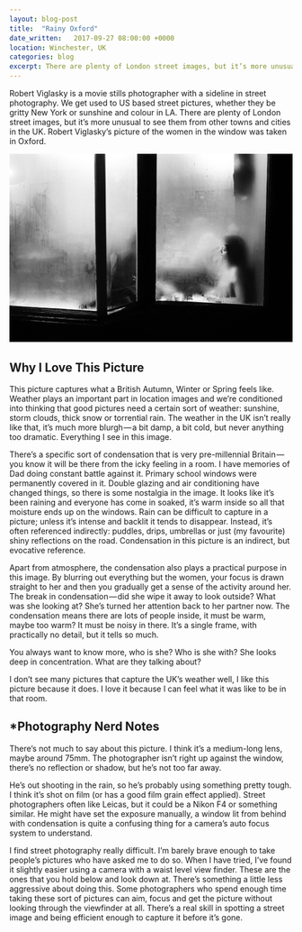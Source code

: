 ```yaml
---
layout: blog-post
title:  "Rainy Oxford"
date_written:   2017-09-27 08:00:00 +0000
location: Winchester, UK
categories: blog
excerpt: There are plenty of London street images, but it’s more unusual to see them from other towns and cities in the UK. Robert Viglasky’s picture of the women in the window was taken in Oxford.
---
```

Robert Viglasky is a movie stills photographer with a sideline in street photography. We get used to US based street pictures, whether they be gritty New York or sunshine and colour in LA. There are plenty of London street images, but it’s more unusual to see them from other towns and cities in the UK. Robert Viglasky’s picture of the women in the window was taken in Oxford.

![Photographer: Robert Viglasky.](/images/blog/why-i-love-this-picture/oxford.jpg "Photographer: Robert Viglasky.")


## Why I Love This Picture
This picture captures what a British Autumn, Winter or Spring feels like. Weather plays an important part in location images and we’re conditioned into thinking that good pictures need a certain sort of weather: sunshine, storm clouds, thick snow or torrential rain. The weather in the UK isn’t really like that, it’s much more blurgh — a bit damp, a bit cold, but never anything too dramatic. Everything I see in this image.

There’s a specific sort of condensation that is very pre-millennial Britain — you know it will be there from the icky feeling in a room. I have memories of Dad doing constant battle against it. Primary school windows were permanently covered in it. Double glazing and air conditioning have changed things, so there is some nostalgia in the image. It looks like it’s been raining and everyone has come in soaked, it’s warm inside so all that moisture ends up on the windows.
Rain can be difficult to capture in a picture; unless it’s intense and backlit it tends to disappear. Instead, it’s often referenced indirectly: puddles, drips, umbrellas or just (my favourite) shiny reflections on the road. Condensation in this picture is an indirect, but evocative reference.

Apart from atmosphere, the condensation also plays a practical purpose in this image. By blurring out everything but the women, your focus is drawn straight to her and then you gradually get a sense of the activity around her. The break in condensation — did she wipe it away to look outside? What was she looking at? She’s turned her attention back to her partner now. The condensation means there are lots of people inside, it must be warm, maybe too warm? It must be noisy in there. It’s a single frame, with practically no detail, but it tells so much.

You always want to know more, who is she? Who is she with? She looks deep in concentration. What are they talking about?

I don’t see many pictures that capture the UK’s weather well, I like this picture because it does. I love it because I can feel what it was like to be in that room.

## \*Photography Nerd Notes
There’s not much to say about this picture. I think it’s a medium-long lens, maybe around 75mm.
The photographer isn’t right up against the window, there’s no reflection or shadow, but he’s not too far away.

He’s out shooting in the rain, so he’s probably using something pretty tough. I think it’s shot on film (or has a good film grain effect applied). Street photographers often like Leicas, but it could be a Nikon F4 or something similar. He might have set the exposure manually, a window lit from behind with condensation is quite a confusing thing for a camera’s auto focus system to understand.

I find street photography really difficult. I’m barely brave enough to take people’s pictures who have asked me to do so. When I have tried, I’ve found it slightly easier using a camera with a waist level view finder. These are the ones that you hold below and look down at. There’s something a little less aggressive about doing this. Some photographers who spend enough time taking these sort of pictures can aim, focus and get the picture without looking through the viewfinder at all. There’s a real skill in spotting a street image and being efficient enough to capture it before it’s gone.
